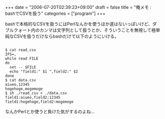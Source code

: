 +++
date = "2006-07-20T02:39:23+09:00"
draft = false
title = "俺メモ : bashでCSVを扱う"
categories = ["program"]
+++

bashで本格的なCSVを扱うにはPerlなんかを使うほか道はないっぽいけど、ダブルクォート内のカンマは文字列として扱うとか、そういうことを無視して極単純なCSVを扱うだけならbashだけで以下のようにいける。

<code>
$ cat read_csv
IFS=,
while read FILE
do
  set -- $FILE
  echo "field1:" $1 ",field2:" $2
done
$ cat data.csv
aiueo,12345
hogehoge,mogemoge
$ sh ./read_csv < ./data.csv
field1:aiueo,field2:12345
field1:hogehoge,field2:mogemoge
</code>

なんかPerlとか使うと負けた気がするのよね…
